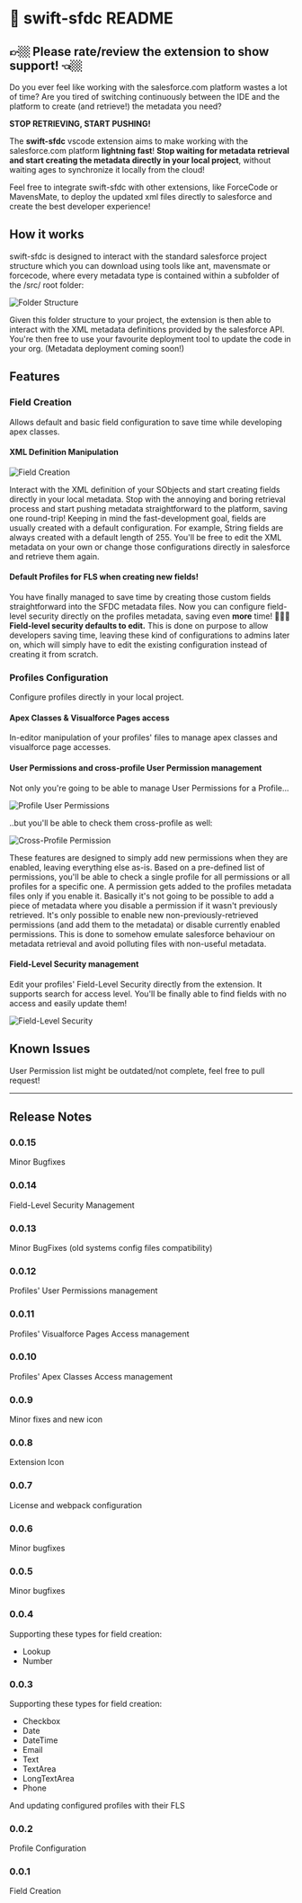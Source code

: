 # 💫 swift-sfdc README

## 👉🏼 Please rate/review the extension to show support! 👈🏼 

Do you ever feel like working with the salesforce.com platform wastes a lot of time?
Are you tired of switching continuously between the IDE and the platform to create (and retrieve!) the metadata you need?

<b>STOP RETRIEVING, START PUSHING!</b>

The <b>swift-sfdc</b> vscode extension aims to make working with the salesforce.com platform <b>lightning fast</b>!
<b>Stop waiting for metadata retrieval and start creating the metadata directly in your local project</b>, without waiting ages to synchronize it locally from the cloud!

Feel free to integrate swift-sfdc with other extensions, like ForceCode or MavensMate, to deploy the updated xml files directly to salesforce and create the best developer experience!

## How it works
swift-sfdc is designed to interact with the standard salesforce project structure which you can download using tools like ant, mavensmate or forcecode, where every metadata type is contained within a subfolder of the /src/ root folder:

![Folder Structure](/images/folder_structure.png)

Given this folder structure to your project, the extension is then able to interact with the XML metadata definitions provided by the salesforce API.
You're then free to use your favourite deployment tool to update the code in your org. (Metadata deployment coming soon!)

## Features

### Field Creation
Allows default and basic field configuration to save time while developing apex classes.

#### XML Definition Manipulation

![Field Creation](/images/fieldcreation.gif)

Interact with the XML definition of your SObjects and start creating fields directly in your local metadata. Stop with the annoying and boring retrieval process and start pushing metadata straightforward to the platform, saving one round-trip!
Keeping in mind the fast-development goal, fields are usually created with a default configuration. For example, String fields are always created with a default length of 255.
You'll be free to edit the XML metadata on your own or change those configurations directly in salesforce and retrieve them again.

#### Default Profiles for FLS when creating new fields!

You have finally managed to save time by creating those custom fields straightforward into the SFDC metadata files. Now you can configure field-level security directly on the profiles metadata, saving even <b>more</b> time! 🎉🎉🎉
<b>Field-level security defaults to edit.</b> This is done on purpose to allow developers saving time, leaving these kind of configurations to admins later on, which will simply have to edit the existing configuration instead of creating it from scratch.

### Profiles Configuration

Configure profiles directly in your local project.

#### Apex Classes & Visualforce Pages access

In-editor manipulation of your profiles' files to manage apex classes and visualforce page accesses.

#### User Permissions and cross-profile User Permission management

Not only you're going to be able to manage User Permissions for a Profile...

![Profile User Permissions](/images/user_single.png)

..but you'll be able to check them cross-profile as well:

![Cross-Profile Permission](/images/user_cross.png)

These features are designed to simply add new permissions when they are enabled, leaving everything else as-is.
Based on a pre-defined list of permissions, you'll be able to check a single profile for all permissions or all profiles for a specific one.
A permission gets added to the profiles metadata files only if you enable it.
Basically it's not going to be possible to add a piece of metadata where you disable a permission if it wasn't previously retrieved.
It's only possible to enable new non-previously-retrieved permissions (and add them to the metadata) or disable currently enabled permissions.
This is done to somehow emulate salesforce behaviour on metadata retrieval and avoid polluting files with non-useful metadata.

#### Field-Level Security management

Edit your profiles' Field-Level Security directly from the extension. It supports search for access level. You'll be finally able to find fields with no access and easily update them!

![Field-Level Security](/images/fls_mgmt.png)

## Known Issues

User Permission list might be outdated/not complete, feel free to pull request!

---------------------------------------------------------------------------------------------------------------

## Release Notes

### 0.0.15
Minor Bugfixes

### 0.0.14
Field-Level Security Management

### 0.0.13
Minor BugFixes (old systems config files compatibility)

### 0.0.12
Profiles' User Permissions management

### 0.0.11
Profiles' Visualforce Pages Access management

### 0.0.10
Profiles' Apex Classes Access management

### 0.0.9
Minor fixes and new icon

### 0.0.8
Extension Icon

### 0.0.7
License and webpack configuration

### 0.0.6
Minor bugfixes

### 0.0.5
Minor bugfixes

### 0.0.4
Supporting these types for field creation:
* Lookup
* Number

### 0.0.3

Supporting these types for field creation:
* Checkbox
* Date
* DateTime
* Email
* Text
* TextArea
* LongTextArea
* Phone

And updating configured profiles with their FLS

### 0.0.2

Profile Configuration

### 0.0.1

Field Creation